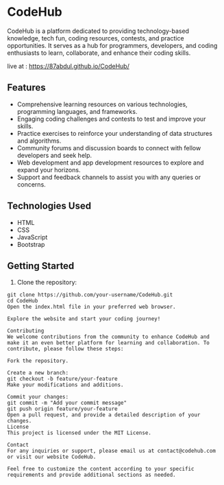 # CodeHub

CodeHub is a platform dedicated to providing technology-based knowledge, tech fun, coding resources, contests, and practice opportunities. It serves as a hub for programmers, developers, and coding enthusiasts to learn, collaborate, and enhance their coding skills.

live at : https://87abdul.github.io/CodeHub/
## Features

- Comprehensive learning resources on various technologies, programming languages, and frameworks.
- Engaging coding challenges and contests to test and improve your skills.
- Practice exercises to reinforce your understanding of data structures and algorithms.
- Community forums and discussion boards to connect with fellow developers and seek help.
- Web development and app development resources to explore and expand your horizons.
- Support and feedback channels to assist you with any queries or concerns.

## Technologies Used

- HTML
- CSS
- JavaScript
- Bootstrap

## Getting Started

1. Clone the repository:

```shell
git clone https://github.com/your-username/CodeHub.git
cd CodeHub
Open the index.html file in your preferred web browser.

Explore the website and start your coding journey!

Contributing
We welcome contributions from the community to enhance CodeHub and make it an even better platform for learning and collaboration. To contribute, please follow these steps:

Fork the repository.

Create a new branch:
git checkout -b feature/your-feature
Make your modifications and additions.

Commit your changes:
git commit -m "Add your commit message"
git push origin feature/your-feature
Open a pull request, and provide a detailed description of your changes.
License
This project is licensed under the MIT License.

Contact
For any inquiries or support, please email us at contact@codehub.com or visit our website CodeHub.

Feel free to customize the content according to your specific requirements and provide additional sections as needed.
